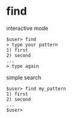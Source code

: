 # find

interactive mode
```
$user> find
> type your pattern
1) first
2) second
...
> type again
```

simple search
```
$user> find my_pattern
1) first
2) second
...
$user>
```